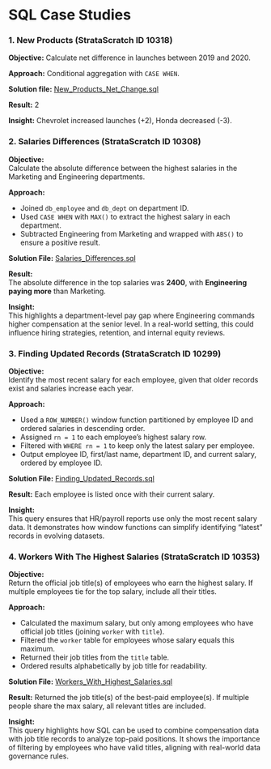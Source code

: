 # SQL Case Studies

### 1. New Products (StrataScratch ID 10318)  
**Objective:** 
Calculate net difference in launches between 2019 and 2020.  

**Approach:** 
Conditional aggregation with `CASE WHEN`.  

**Solution file:** [New_Products_Net_Change.sql](./New_Products_Net_Change.sql)  

**Result:**
2

**Insight:** 
Chevrolet increased launches (+2), Honda decreased (-3).  


### 2. Salaries Differences (StrataScratch ID 10308)
**Objective:**  
Calculate the absolute difference between the highest salaries in the Marketing and Engineering departments.  

**Approach:**  
- Joined `db_employee` and `db_dept` on department ID.  
- Used `CASE WHEN` with `MAX()` to extract the highest salary in each department.  
- Subtracted Engineering from Marketing and wrapped with `ABS()` to ensure a positive result.  

**Solution File:** [Salaries_Differences.sql](./Salaries_Differences.sql)  

**Result:**  
The absolute difference in the top salaries was **2400**, with **Engineering paying more** than Marketing.  

**Insight:**  
This highlights a department-level pay gap where Engineering commands higher compensation at the senior level. In a real-world setting, this could influence hiring strategies, retention, and internal equity reviews.


### 3. Finding Updated Records (StrataScratch ID 10299)
**Objective:**  
Identify the most recent salary for each employee, given that older records exist and salaries increase each year.  

**Approach:**  
- Used a `ROW_NUMBER()` window function partitioned by employee ID and ordered salaries in descending order.  
- Assigned `rn = 1` to each employee’s highest salary row.  
- Filtered with `WHERE rn = 1` to keep only the latest salary per employee.  
- Output employee ID, first/last name, department ID, and current salary, ordered by employee ID.  

**Solution File:** [Finding_Updated_Records.sql](./Finding_Updated_Records.sql)  

**Result:** Each employee is listed once with their current salary.  

**Insight:**  
This query ensures that HR/payroll reports use only the most recent salary data. It demonstrates how window functions can simplify identifying “latest” records in evolving datasets.  


### 4. Workers With The Highest Salaries (StrataScratch ID 10353)
**Objective:**  
Return the official job title(s) of employees who earn the highest salary. If multiple employees tie for the top salary, include all their titles.  

**Approach:**  
- Calculated the maximum salary, but only among employees who have official job titles (joining `worker` with `title`).  
- Filtered the `worker` table for employees whose salary equals this maximum.  
- Returned their job titles from the `title` table.  
- Ordered results alphabetically by job title for readability.  

**Solution File:** [Workers_With_Highest_Salaries.sql](./Workers_With_Highest_Salaries.sql)  

**Result:** Returned the job title(s) of the best-paid employee(s). If multiple people share the max salary, all relevant titles are included.  

**Insight:**  
This query highlights how SQL can be used to combine compensation data with job title records to analyze top-paid positions. It shows the importance of filtering by employees who have valid titles, aligning with real-world data governance rules.  


